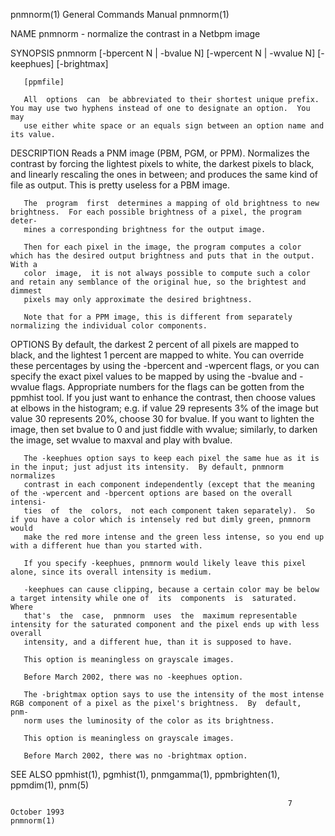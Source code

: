 pnmnorm(1)                                                    General Commands Manual                                                   pnmnorm(1)

NAME
       pnmnorm - normalize the contrast in a Netbpm image

SYNOPSIS
       pnmnorm [-bpercent N | -bvalue N] [-wpercent N | -wvalue N] [-keephues] [-brightmax]

       [ppmfile]

       All  options  can  be abbreviated to their shortest unique prefix.  You may use two hyphens instead of one to designate an option.  You may
       use either white space or an equals sign between an option name and its value.

DESCRIPTION
       Reads a PNM image (PBM, PGM, or PPM).  Normalizes the contrast by forcing the lightest pixels to white, the darkest pixels  to  black,  and
       linearly rescaling the ones in between; and produces the same kind of file as output.  This is pretty useless for a PBM image.

       The  program  first  determines a mapping of old brightness to new brightness.  For each possible brightness of a pixel, the program deter‐
       mines a corresponding brightness for the output image.

       Then for each pixel in the image, the program computes a color which has the desired output brightness and puts that in the output.  With a
       color  image,  it is not always possible to compute such a color and retain any semblance of the original hue, so the brightest and dimmest
       pixels may only approximate the desired brightness.

       Note that for a PPM image, this is different from separately normalizing the individual color components.

OPTIONS
       By default, the darkest 2 percent of all pixels are mapped to black, and the lightest 1 percent are mapped  to  white.   You  can  override
       these  percentages  by using the -bpercent and -wpercent flags, or you can specify the exact pixel values to be mapped by using the -bvalue
       and -wvalue flags.  Appropriate numbers for the flags can be gotten from the ppmhist tool.  If you just want to enhance the contrast,  then
       choose  values  at  elbows in the histogram; e.g. if value 29 represents 3% of the image but value 30 represents 20%, choose 30 for bvalue.
       If you want to lighten the image, then set bvalue to 0 and just fiddle with wvalue; similarly, to darken the image, set  wvalue  to  maxval
       and play with bvalue.

       The -keephues option says to keep each pixel the same hue as it is in the input; just adjust its intensity.  By default, pnmnorm normalizes
       contrast in each component independently (except that the meaning of the -wpercent and -bpercent options are based on the overall  intensi‐
       ties  of  the  colors,  not each component taken separately).  So if you have a color which is intensely red but dimly green, pnmnorm would
       make the red more intense and the green less intense, so you end up with a different hue than you started with.

       If you specify -keephues, pnmnorm would likely leave this pixel alone, since its overall intensity is medium.

       -keephues can cause clipping, because a certain color may be below a target intensity while one of  its  components  is  saturated.   Where
       that's  the  case,  pnmnorm  uses  the  maximum representable intensity for the saturated component and the pixel ends up with less overall
       intensity, and a different hue, than it is supposed to have.

       This option is meaningless on grayscale images.

       Before March 2002, there was no -keephues option.

       The -brightmax option says to use the intensity of the most intense RGB component of a pixel as the pixel's brightness.  By  default,  pnm‐
       norm uses the luminosity of the color as its brightness.

       This option is meaningless on grayscale images.

       Before March 2002, there was no -brightmax option.

SEE ALSO
       ppmhist(1), pgmhist(1), pnmgamma(1), ppmbrighten(1), ppmdim(1), pnm(5)

                                                                  7 October 1993                                                        pnmnorm(1)
